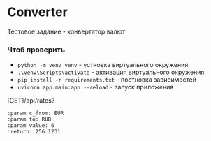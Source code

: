 # Converter
Тестовое задание - конвертатор валют


### Чтоб проверить

- `python -m venv venv` - устновка виртуального окружения
- `.\venv\Scripts\activate` - активация виртуального окружения
- `pip install -r requirements.txt` - постновка зависимостей
- `uvicorn app.main:app --reload` - запуск приложения



 [GET]/api/rates?

``` 
:param c_from: EUR
:param to: RUB
:param value: 6
:return: 256.1231
```

